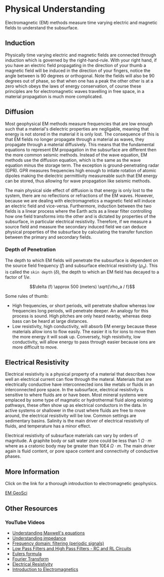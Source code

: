 # Physical Understanding

Electromagnetic (EM) methods measure time varying electric and magnetic fields to understand the subsurface.  

## Induction

Physically time varying electric and magnetic fields are connected through induction which is governed by the right-hand-rule.  With your right hand, if you have an electric field propagating in the direction of your thumb a magnetic field will be induced in the direction of your fingers, notice the angle between is 90 degrees or orthogonal.  Note the fields will also be 90 degrees out of phase, so that when one has a peak the other other is at a zero which obeys the laws of energy conservation, of course these principles are for electromagnetic waves travelling in free space, in a material propagation is much more complicated.

## Diffusion

Most geophysical EM methods measure frequencies that are low enough such that a material's dielectric properties are negligable, meaning that energy is not stored in the material it is only lost.  The consequence of this is that EM fields no longer propagate through a material as waves, they propagate through a material diffusively.  This means that the fundamental equations to represent EM propagation in the subsurface are different then the more common seismic methods.  Instead of the wave equation, EM methods use the diffusion equation, which is the same as the wave equation minus the storage term.  The exception is ground-penetrating radar (GPR).  GPR measures frequencies high enough to intiate rotation of atomic dipoles making the dielectric permittivity measureable such that EM energy can be stored, thus allowing for wave propagation like seismic methods. 

The main physical side effect of diffusion is that energy is only lost to the system, there are no reflections or refractions of the EM waves.  However, because we are dealing with electromagnetics a magnetic field will induce an electric field and vice-versa.  Furthermore, induction between the two fields is a linear process where the Earth acts as a linear filter controlling how one field transforms into the other and is dictated by properties of the subsurface, in particular electrical resistivity.  Therefore, if we measure a source field and measure the secondary induced field we can deduce physical properties of the subsurface by calculating the transfer function between the primary and secondary fields.

### Depth of Penetration

The depth to which EM fields will penetrate the subsurface is dependent on the source field frequency ($f$)  and subsurface electrical resistivity ($\rho_a$).  This is called the `skin depth` ($\delta$), the depth to which an EM field has decayed to a factor of $1/e$. 

$$\delta (f) \approx 500 (meters) \sqrt{\rho_a / f}$$

Some rules of thumb: 
 - High frequencies, or short periods, will penetrate shallow whereas low frequencies long periods, will penetrate deeper.  An analogy for this process is sound.  High pitches are only heard nearby, whereas deep bass can be heard at large distances.
 - Low resistivity, high conductivity, will absorb EM energy because these materials allow ions to flow easily.  The easier it is for ions to move then the more energy it will soak up. Conversely, high resistivity, low conductivity, will allow energy to pass through easier because ions are more difficult to move.   

## Electrical Resistivity

Electrical resistivity is a physical property of a material that describes how well an electrical current can flow through the materal.  Materials that are electrically conductive have interconnected ions like metals or fluids in an interconnected pore space.  In the subsurface, electrical resistivity is sensitive to where fluids are or have been.  Most mineral systems were emplaced by some type of magmatic or hydrothermal fluid along existing pathways, these often show up as electrical conductors in the data.  In active systems or shallower in the crust where fluids are free to move around, the electrical resistivity will be low.  Common settings are sedimentary basins.  Salinity is the main driver of electrical resistivity of fluids, and temperature has a minor effect.  

Electrical resistivity of subsurface materials can vary by orders of magnitude.  A graphite body or salt water zone could be less than 1 $\Omega \cdot m$ where as a cratonic body may be greater than 10E4 $\Omega \cdot m$.  The main driver again is fluid content, or pore space content and connectivity of conductive phases.  


## More Information

Click on the link for a thorough introduction to electromagnetic geophysics.

[EM GeoSci](https://em.geosci.xyz/index.html)

## Other Resources

### YouTube Videos

- [Understanding Maxwell's equations](https://www.youtube.com/watch?v=rB83DpBJQsE)
- [Understanding impedance](https://www.youtube.com/watch?v=WmTlioVfS78)
- [Frequency domain: filtering (periodic signals)](https://www.youtube.com/watch?v=pa0PNt3BXuM)
- [Low Pass Filters and High Pass Filters - RC and RL Circuits](https://www.youtube.com/watch?v=lagfhNjMuQM&t=3s)
- [Eulers formula](https://www.youtube.com/watch?v=LE2uwd9V5vw)
- [Fourier Transform](https://www.youtube.com/watch?v=G74t5az6PLo)
- [Electrical Resistivity](https://www.youtube.com/watch?v=VWXs64Z85FM)
- [Introduction to Electromagnetics](https://www.youtube.com/watch?v=8H8PhCg2LHE)